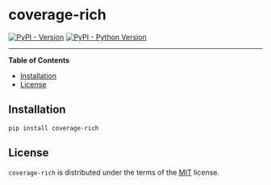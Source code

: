 # coverage-rich

[![PyPI - Version](https://img.shields.io/pypi/v/coverage-rich.svg)](https://pypi.org/project/coverage-rich)
[![PyPI - Python Version](https://img.shields.io/pypi/pyversions/coverage-rich.svg)](https://pypi.org/project/coverage-rich)

-----

**Table of Contents**

- [Installation](#installation)
- [License](#license)

## Installation

```console
pip install coverage-rich
```

## License

`coverage-rich` is distributed under the terms of the [MIT](https://spdx.org/licenses/MIT.html) license.
